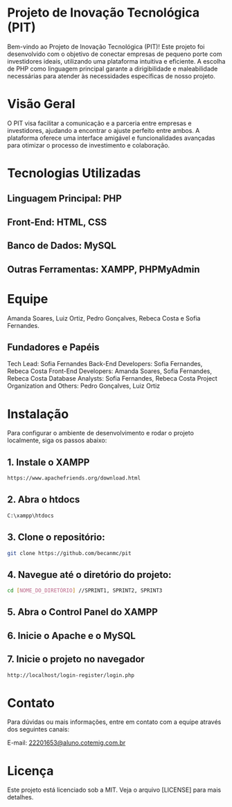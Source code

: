 # Projeto de Inovação Tecnológica (PIT)
Bem-vindo ao Projeto de Inovação Tecnológica (PIT)! Este projeto foi desenvolvido com o objetivo de conectar empresas de pequeno porte com investidores ideais, utilizando uma plataforma intuitiva e eficiente. A escolha de PHP como linguagem principal garante a dirigibilidade e maleabilidade necessárias para atender às necessidades específicas de nosso projeto.

# Visão Geral
O PIT visa facilitar a comunicação e a parceria entre empresas e investidores, ajudando a encontrar o ajuste perfeito entre ambos. A plataforma oferece uma interface amigável e funcionalidades avançadas para otimizar o processo de investimento e colaboração.

# Tecnologias Utilizadas
## Linguagem Principal: PHP
## Front-End: HTML, CSS
## Banco de Dados: MySQL
## Outras Ferramentas: XAMPP, PHPMyAdmin

# Equipe
Amanda Soares, Luiz Ortiz, Pedro Gonçalves, Rebeca Costa e Sofia Fernandes.
## Fundadores e Papéis
Tech Lead: Sofia Fernandes
Back-End Developers: Sofia Fernandes, Rebeca Costa
Front-End Developers: Amanda Soares, Sofia Fernandes, Rebeca Costa
Database Analysts: Sofia Fernandes, Rebeca Costa
Project Organization and Others: Pedro Gonçalves, Luiz Ortiz

# Instalação
Para configurar o ambiente de desenvolvimento e rodar o projeto localmente, siga os passos abaixo:

## 1. Instale o XAMPP

```bash
https://www.apachefriends.org/download.html
```

## 2. Abra o htdocs

```bash
C:\xampp\htdocs
```

## 3. Clone o repositório:

```bash
git clone https://github.com/becanmc/pit
```

## 4. Navegue até o diretório do projeto:

```bash
cd [NOME_DO_DIRETÓRIO] //SPRINT1, SPRINT2, SPRINT3
```

## 5. Abra o Control Panel do XAMPP

## 6. Inicie o Apache e o MySQL

## 7. Inicie o projeto no navegador

```bash
http://localhost/login-register/login.php
```

# Contato
Para dúvidas ou mais informações, entre em contato com a equipe através dos seguintes canais:

E-mail: 22201653@aluno.cotemig.com.br

# Licença
Este projeto está licenciado sob a MIT. Veja o arquivo [LICENSE] para mais detalhes.

